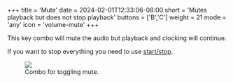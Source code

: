 +++
title = 'Mute'
date = 2024-02-01T12:33:06-08:00
short = 'Mutes playback but does not stop playback'
buttons = ['B','C']
weight = 21
mode = 'any'
icon = 'volume-mute'
+++

This key combo will mute the audio but playback and clocking will continue.

If you want to stop everything you need to use [start/stop](#startstop).

<figure class="imgcombo">
<img loading="lazy" src="/img/mute.png">
<figcaption>Combo for toggling mute.</figcaption>
</figure>
